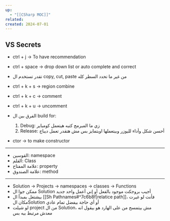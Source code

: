 ```yaml
---
up:
  - "[[CSharp MOC]]"
related: 
created: 2024-07-01
---
```

## VS Secrets
- ctrl + j -> To have recommendation 

- ctrl + space -> drop down list or auto complete and correct
- تقدر تستخدم ال copy, cut, paste من غير ما تحدد السطر كله
- ctrl + k + s -> region combine
- ctrl + k + c -> comment
- ctrl + k + u -> uncomment
- الفرق بين ال build for:
	1. Debug: زي ما المبرمج كتبه هيتعمل كومباير
	2. Release: أحسن شكل وأداء لليوزر وبيتعملها اوبتمايز بس مش هتقدر تعمل ديباج
- ctor -> to make constructor

---
- القوسين: namespace
- القلم:  Class
- علامة المفتاح: property
- علامة الصندوق: method

---
- Solution -> Projects -> namespaces -> classes -> Functions
- ممكن جوا ال Solution أجيب بروجكت موجود بالفعل أو إني أعمل واحد جديد
- بيشتغل بمبدأ ال [[Sh Pathnames#^7c6b8f|relatice path]]، فأنت لو غيرت مكان الSolution أو أي حاجة بيفضل تمام عادي
- لو شيلت project من ال Solution، مش بيتمسح من على الهارد هو بيقول انه معدش مرتبط بيه بس